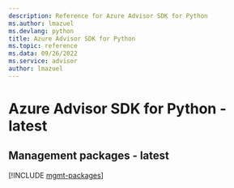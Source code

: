 ```yaml
---
description: Reference for Azure Advisor SDK for Python
ms.author: lmazuel
ms.devlang: python
title: Azure Advisor SDK for Python
ms.topic: reference
ms.data: 09/26/2022
ms.service: advisor
author: lmazuel
---
```

# Azure Advisor SDK for Python - latest

## Management packages - latest
[!INCLUDE [mgmt-packages](advisor-mgmt-index.md)]